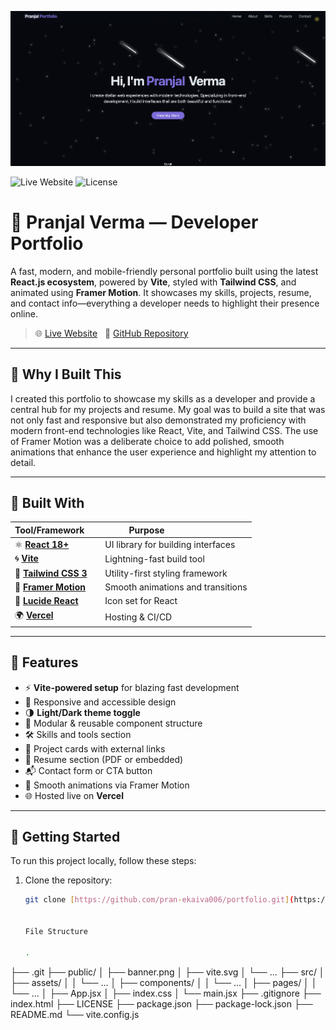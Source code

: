 <p align="center">
  <img src="/public/banner2.png" alt="Pranjal Verma | Full Stack Developer" width="800">
</p>

![Live Website](https://img.shields.io/badge/Live%20Site-Click%20Here-blue?style=for-the-badge&logo=vercel&labelColor=black&link=https://portfolio-d26n.vercel.app)
![License](https://img.shields.io/github/license/pran-ekaiva006/portfolio?style=for-the-badge&labelColor=black)

# 💼 Pranjal Verma — Developer Portfolio

A fast, modern, and mobile-friendly personal portfolio built using the latest **React.js ecosystem**, powered by **Vite**, styled with **Tailwind CSS**, and animated using **Framer Motion**. It showcases my skills, projects, resume, and contact info—everything a developer needs to highlight their presence online.

> 🌐 [Live Website](https://portfolio-d26n.vercel.app/)  
> 📁 [GitHub Repository](https://github.com/pran-ekaiva006/portfolio)

---

## 🤔 Why I Built This

I created this portfolio to showcase my skills as a developer and provide a central hub for my projects and resume. My goal was to build a site that was not only fast and responsive but also demonstrated my proficiency with modern front-end technologies like React, Vite, and Tailwind CSS. The use of Framer Motion was a deliberate choice to add polished, smooth animations that enhance the user experience and highlight my attention to detail.

---

## 🚀 Built With

| Tool/Framework     | Purpose                          |
|--------------------|----------------------------------|
| ⚛️ **[React 18+](https://reactjs.org/)** | UI library for building interfaces |
| 🌀 **[Vite](https://vitejs.dev/)** | Lightning-fast build tool |
| 🎨 **[Tailwind CSS 3](https://tailwindcss.com/)** | Utility-first styling framework |
| 💫 **[Framer Motion](https://www.framer.com/motion/)** | Smooth animations and transitions |
| 🌙 **[Lucide React](https://lucide.dev/guide/packages/lucide-react)** | Icon set for React |
| 🌍 **[Vercel](https://vercel.com/)** | Hosting & CI/CD |

---

## 📌 Features

- ⚡ **Vite-powered setup** for blazing fast development
- 🎯 Responsive and accessible design
- 🌗 **Light/Dark theme toggle**
- 🧩 Modular & reusable component structure
- 🛠️ Skills and tools section
- 📁 Project cards with external links
- 📜 Resume section (PDF or embedded)
- 📬 Contact form or CTA button
- 🎥 Smooth animations via Framer Motion
- 🌐 Hosted live on **Vercel**

---

## 🚀 Getting Started

To run this project locally, follow these steps:

1. Clone the repository:
   ```bash
   git clone [https://github.com/pran-ekaiva006/portfolio.git](https://github.com/pran-ekaiva006/portfolio.git)


   File Structure

   .
├── .git
├── public/
│   ├── banner.png
│   ├── vite.svg
│   └── ...
├── src/
│   ├── assets/
│   │   └── ...
│   ├── components/
│   │   └── ...
│   ├── pages/
│   │   └── ...
│   ├── App.jsx
│   ├── index.css
│   └── main.jsx
├── .gitignore
├── index.html
├── LICENSE
├── package.json
├── package-lock.json
├── README.md
└── vite.config.js
